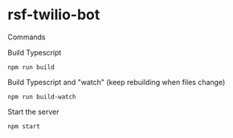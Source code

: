 # rsf-twilio-bot

Commands

Build Typescript
```
npm run build
```

Build Typescript and "watch" (keep rebuilding when files change)
```
npm run build-watch
```

Start the server
```
npm start
```